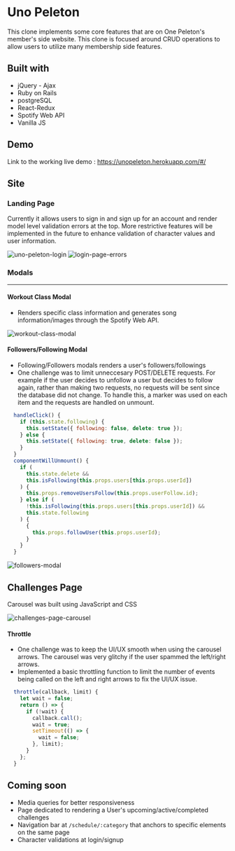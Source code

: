 # Uno Peleton

This clone implements some core features that are on One Peleton's member's side website. This clone is focused around CRUD operations to allow users to utilize many membership side features.

## Built with

* jQuery - Ajax
* Ruby on Rails
* postgreSQL
* React-Redux
* Spotify Web API 
* Vanilla JS

## Demo 

Link to the working live demo : https://unopeleton.herokuapp.com/#/

## Site

### Landing Page
Currently it allows users to sign in and sign up for an account and render model level validation errors at the top. More restrictive features will be implemented in the future to enhance validation of character values and user information. 

![uno-peleton-login](https://github.com/eric2523/onepeleton_clone/blob/main/app/assets/images/unopeleton-login-page.png?raw=true)
![login-page-errors](https://github.com/eric2523/onepeleton_clone/blob/main/app/assets/images/login-page-errors.png?raw=true)

### Modals
------
#### Workout Class Modal
* Renders specific class information and generates song information/images through the Spotify Web API.

![workout-class-modal](https://github.com/eric2523/onepeleton_clone/blob/main/app/assets/images/class-modal.png?raw=true)
#### Followers/Following Modal
* Following/Followers modals renders a user's followers/followings 
* One challenge was to limit unneccesary POST/DELETE requests. For example if the user decides to unfollow a user but decides to follow again, rather than making two requests, no requests will be sent since the database did not change. To handle this, a marker was used on each item and the requests are handled on unmount. 
```javascript
  handleClick() {
    if (this.state.following) {
      this.setState({ following: false, delete: true });
    } else {
      this.setState({ following: true, delete: false });
    }
  }
  componentWillUnmount() {
    if (
      this.state.delete &&
      this.isFollowing(this.props.users[this.props.userId])
    ) {
      this.props.removeUsersFollow(this.props.userFollow.id);
    } else if (
      !this.isFollowing(this.props.users[this.props.userId]) &&
      this.state.following
    ) {
      {
        this.props.followUser(this.props.userId);
      }
    }
  }
```

![followers-modal](https://github.com/eric2523/onepeleton_clone/blob/main/app/assets/images/followers-modal.png?raw=true)

## Challenges Page
Carousel was built using JavaScript and CSS

![challenges-page-carousel](https://github.com/eric2523/onepeleton_clone/blob/main/app/assets/images/carousel-demo.png?raw=true)

#### Throttle
* One challenge was to keep the UI/UX smooth when using the carousel arrows. The carousel was very glitchy if the user spammed the left/right arrows. 
* Implemented a basic throttling function to limit the number of events being called on the left and right arrows to fix the UI/UX issue.
```javascript
  throttle(callback, limit) {
    let wait = false;
    return () => {
      if (!wait) {
        callback.call();
        wait = true;
        setTimeout(() => {
          wait = false;
        }, limit);
      }
    };
  }
```

## Coming soon
* Media queries for better responsiveness 
* Page dedicated to rendering a User's upcoming/active/completed challenges 
* Navigation bar at `/schedule/:category` that anchors to specific elements on the same page 
* Character validations at login/signup 








